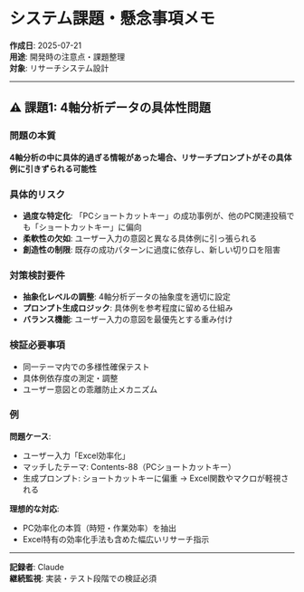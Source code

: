 # システム課題・懸念事項メモ

**作成日**: 2025-07-21  
**用途**: 開発時の注意点・課題整理  
**対象**: リサーチシステム設計

---

## ⚠️ 課題1: 4軸分析データの具体性問題

### 問題の本質
**4軸分析の中に具体的過ぎる情報があった場合、リサーチプロンプトがその具体例に引きずられる可能性**

### 具体的リスク
- **過度な特定化**: 「PCショートカットキー」の成功事例が、他のPC関連投稿でも「ショートカットキー」に偏向
- **柔軟性の欠如**: ユーザー入力の意図と異なる具体例に引っ張られる  
- **創造性の制限**: 既存の成功パターンに過度に依存し、新しい切り口を阻害

### 対策検討要件
- **抽象化レベルの調整**: 4軸分析データの抽象度を適切に設定
- **プロンプト生成ロジック**: 具体例を参考程度に留める仕組み
- **バランス機能**: ユーザー入力の意図を最優先とする重み付け

### 検証必要事項
- 同一テーマ内での多様性確保テスト
- 具体例依存度の測定・調整
- ユーザー意図との乖離防止メカニズム

### 例
**問題ケース**: 
- ユーザー入力「Excel効率化」
- マッチしたテーマ: Contents-88（PCショートカットキー）
- 生成プロンプト: ショートカットキーに偏重 → Excel関数やマクロが軽視される

**理想的な対応**:
- PC効率化の本質（時短・作業効率）を抽出
- Excel特有の効率化手法も含めた幅広いリサーチ指示

---

**記録者**: Claude  
**継続監視**: 実装・テスト段階での検証必須